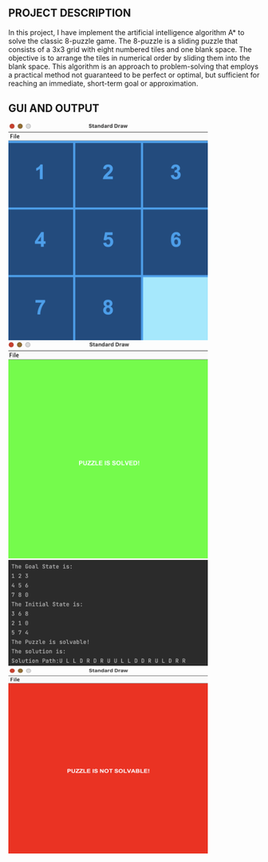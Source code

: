 ## PROJECT DESCRIPTION

In this project, I have implement the artificial intelligence algorithm A* to solve the classic 8-puzzle game. The 8-puzzle is a sliding puzzle that consists of a 3x3 grid with eight numbered tiles and one blank space. The objective is to arrange the tiles in numerical order by sliding them into the blank space.
This algorithm is an approach to problem-solving that employs a practical method not guaranteed to be perfect or optimal, but sufficient for reaching an immediate, short-term goal or approximation.

## GUI AND OUTPUT

<img src="gui.png" width="400"> <img src="gui2.png" alt="alt yazı" width="400">
<img src="output.png" alt="" width="400"> <img src="gui3.png" alt="" width="400">



